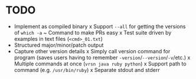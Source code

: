 # TODO

- Implement as compiled binary
x Support `--all` for getting the versions of `which -a`
~ Command to make PRs easy
x Test suite driven by examples in text files (`<cmd>_01.txt`)
- Structured major/minor/patch output
- Capture other version details
x Simply call version command for program (saves users having to remember `-version`/`--version`/`-v`/etc.)
x Multiple commands at once (`vrsn java ruby python`)
x Support path to command (e.g. `/usr/bin/ruby`)
x Separate stdout and stderr
